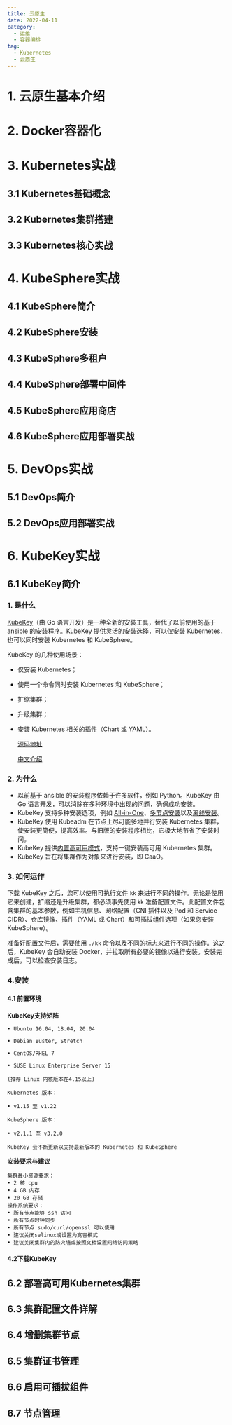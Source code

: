 ```yaml
---
title: 云原生
date: 2022-04-11
category:
  - 运维
  - 容器编排
tag:
  - Kubernetes
  - 云原生
---
```



#  1. 云原生基本介绍
<!-- more -->

# 2. Docker容器化

#  3. Kubernetes实战

## 3.1 Kubernetes基础概念

## 3.2 Kubernetes集群搭建

## 3.3 Kubernetes核心实战



# 4. KubeSphere实战

## 4.1 KubeSphere简介

## 4.2 KubeSphere安装

## 4.3 KubeSphere多租户

## 4.4 KubeSphere部署中间件

## 4.5 KubeSphere应用商店

## 4.6 KubeSphere应用部署实战



# 5. DevOps实战

## 5.1 DevOps简介

## 5.2 DevOps应用部署实战



# 6. KubeKey实战

## 6.1 KubeKey简介

### 1. 是什么

[KubeKey](https://github.com/kubesphere/kubekey)（由 Go 语言开发）是一种全新的安装工具，替代了以前使用的基于 ansible 的安装程序。KubeKey 提供灵活的安装选择，可以仅安装 Kubernetes，也可以同时安装 Kubernetes 和 KubeSphere。

KubeKey 的几种使用场景：

- 仅安装 Kubernetes；

- 使用一个命令同时安装 Kubernetes 和 KubeSphere；

- 扩缩集群；

- 升级集群；

- 安装 Kubernetes 相关的插件（Chart 或 YAML）。

  [源码地址](https://github.com/kubesphere/kubekey)

  [中文介绍](https://kubesphere.io/zh/docs/installing-on-linux/introduction/kubekey/)

### 2. 为什么

- 以前基于 ansible 的安装程序依赖于许多软件，例如 Python。KubeKey 由 Go 语言开发，可以消除在多种环境中出现的问题，确保成功安装。
- KubeKey 支持多种安装选项，例如 [All-in-One](https://kubesphere.io/zh/docs/quick-start/all-in-one-on-linux/)、[多节点安装](https://kubesphere.io/zh/docs/installing-on-linux/introduction/multioverview/)以及[离线安装](https://kubesphere.io/zh/docs/installing-on-linux/introduction/air-gapped-installation/)。
- KubeKey 使用 Kubeadm 在节点上尽可能多地并行安装 Kubernetes 集群，使安装更简便，提高效率。与旧版的安装程序相比，它极大地节省了安装时间。
- KubeKey 提供[内置高可用模式](https://kubesphere.io/zh/docs/installing-on-linux/high-availability-configurations/internal-ha-configuration/)，支持一键安装高可用 Kubernetes 集群。
- KubeKey 旨在将集群作为对象来进行安装，即 CaaO。

### 3. 如何运作

下载 KubeKey 之后，您可以使用可执行文件 `kk` 来进行不同的操作。无论是使用它来创建，扩缩还是升级集群，都必须事先使用 `kk` 准备配置文件。此配置文件包含集群的基本参数，例如主机信息、网络配置（CNI 插件以及 Pod 和 Service CIDR）、仓库镜像、插件（YAML 或 Chart）和可插拔组件选项（如果您安装 KubeSphere）。

准备好配置文件后，需要使用 `./kk` 命令以及不同的标志来进行不同的操作。这之后，KubeKey 会自动安装 Docker，并拉取所有必要的镜像以进行安装。安装完成后，可以检查安装日志。

### 4.安装

#### 4.1 前置环境

**KubeKey支持矩阵**

```
• Ubuntu 16.04, 18.04, 20.04

• Debian Buster, Stretch

• CentOS/RHEL 7

• SUSE Linux Enterprise Server 15

(推荐 Linux 内核版本在4.15以上)

Kubernetes 版本：

• v1.15 至 v1.22

KubeSphere 版本：

• v2.1.1 至 v3.2.0

KubeKey 会不断更新以支持最新版本的 Kubernetes 和 KubeSphere
```

**安装要求与建议**

```
集群最小资源要求：
• 2 核 cpu
• 4 GB 内存
• 20 GB 存储
操作系统要求：
• 所有节点能够 ssh 访问
• 所有节点时钟同步
• 所有节点 sudo/curl/openssl 可以使用
• 建议关闭selinux或设置为宽容模式
• 建议关闭集群内的防火墙或按照文档设置网络访问策略
```

####  4.2下载KubeKey



## 6.2 部署高可用Kubernetes集群

## 6.3 集群配置文件详解

## 6.4 增删集群节点

## 6.5 集群证书管理

## 6.6 启用可插拔组件

## 6.7 节点管理



